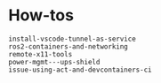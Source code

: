 # How-tos

```{toctree}
install-vscode-tunnel-as-service
ros2-containers-and-networking
remote-x11-tools
power-mgmt-‐-ups-shield
issue-using-act-and-devcontainers-ci
```
